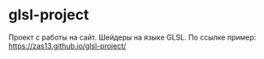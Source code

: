 # glsl-project
Проект с работы на сайт.
Шейдеры на языке GLSL. По ссылке пример:
https://zas13.github.io/glsl-project/
